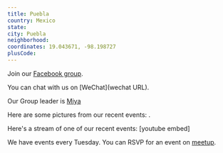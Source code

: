 ```yaml
---
title: Puebla
country: Mexico
state: 
city: Puebla
neighborhood: 
coordinates: 19.043671, -98.198727
plusCode:
---
```

Join our [Facebook group](https://www.facebook.com/groups/free.code.camp.pueblaMX).

You can chat with us on [WeChat](wechat URL).

Our Group leader is [Miya](freecodecamp.org/miya)

Here are some pictures from our recent events:
![]().

Here's a stream of one of our recent events:
[youtube embed]

We have events every Tuesday. You can RSVP for an event on [meetup](meetupurl).
